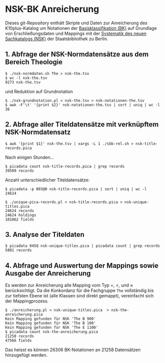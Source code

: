 # NSK-BK Anreicherung

Dieses git-Repository enthält Skripte und Daten zur Anreicherung des K10plus-Katalog um Notationen der [Basisklassifikation (BK)](http://bartoc.org/en/node/18785) auf Grundlage von Erschließungsdaten und Mappings mit der [Systematik des neuen Sachkatalogs (NSK)](http://bartoc.org/en/node/20298) der Staatsbibliothek zu Berlin.

## 1. Abfrage der NSK-Normdatensätze aus dem Bereich Theologie

    $ ./nsk-normdaten.sh The > nsk-the.tsv
    $ wc -l nsk-the.tsv
    9273 nsk-the.tsv

 und Reduktion auf Grundnotation 

    $ ./nsk-grundnotation.pl < nsk-the.tsv > nsk-notationen-the.tsv
    $ awk -F'\t' '{print $2}' nsk-notationen-the.tsv | sort | uniq | wc -l
    36

## 2. Abfrage aller Titeldatensätze mit verknüpftem NSK-Normdatensatz

    $ awk '{print $1}' nsk-the.tsv | xargs -L 1 ./sbb-rel.sh > nsk-title-records.pica

Nach einigen Stunden...

    $ picadata count nsk-title-records.pica | grep records
    39509 records

Anzahl unterschiedlicher Titeldatensätze:

    $ picadata -p 003@0 nsk-title-records.pica | sort | uniq | wc -l
    24624

    $ ./unique-pica-records.pl < nsk-title-records.pica > nsk-unique-titles.pica
    24624 records
    24624 holdings
    101862 fields
 
## 3. Analyse der Titeldaten

    $ picadata 045Q nsk-unique-titles.pica | picadata count | grep records
    5801 records

## 4. Abfrage und Auswertung der Mappings sowie Ausgabe der Anreicherung

Es werden zur Anreicherung alle Mapping vom Typ =, <, und ≈ berücksichtigt. Da die Konkordanz für die Fachgruppe `The` vollständig bis zur tiefsten Ebene ist (alle Klassen sind direkt gemappt), vereinfacht sich der Mappingprozess.

    $ ./anreicherung.pl < nsk-unique-titles.pica  > nsk-the-anreicherung.pica
    Kein Mapping gefunden für NSK 'The B 900'
    Kein Mapping gefunden für NSK 'The B 100'
    Kein Mapping gefunden für NSK 'The E 1100'
    $ picadata count nsk-the-anreicherung.pica 
    21258 records
    47566 fields

Das heisst es können 26306 BK-Notationen an 21258 Datensätzen hinzugefügt werden. 
